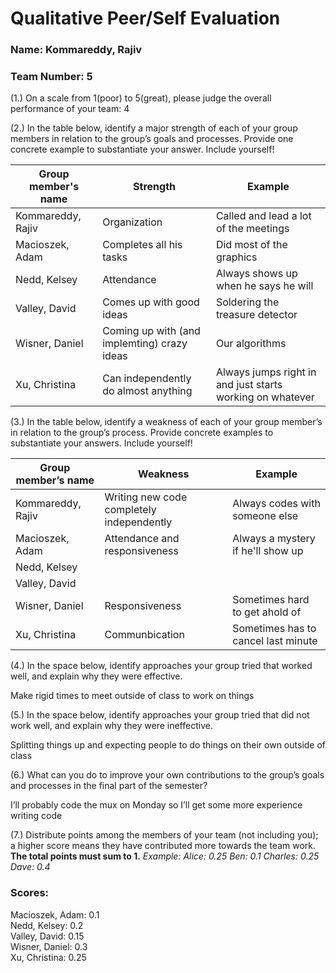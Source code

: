 # Qualitative Peer/Self Evaluation

### Name: Kommareddy, Rajiv
### Team Number: 5

(1.) On a scale from 1(poor) to 5(great), please judge the overall performance of your team: 4

(2.) In the table below, identify a major strength of each of your group members in relation to the group’s goals and processes. Provide one concrete example to substantiate your answer. Include yourself!

| Group member's name | Strength | Example |
| ------------------- | -------- | ------- |
|Kommareddy, Rajiv| Organization| Called and lead a lot of the meetings|
|Macioszek, Adam|Completes all his tasks|Did most of the graphics|
|Nedd, Kelsey|Attendance|Always shows up when he says he will|
|Valley, David|Comes up with good ideas|Soldering the treasure detector|
|Wisner, Daniel|Coming up with (and implemting) crazy ideas|Our algorithms|
|Xu, Christina|Can independently do almost anything|Always jumps right in and just starts working on whatever|

(3.) In the table below, identify a weakness of each of your group member’s in relation to the group’s process. Provide concrete examples to substantiate your answers. Include yourself!

| Group member’s name | Weakness | Example |
| ------------------- | -------- | ------- |
|Kommareddy, Rajiv|Writing new code completely independently|Always codes with someone else|
|Macioszek, Adam|Attendance and responsiveness|Always a mystery if he'll show up|
|Nedd, Kelsey|||
|Valley, David|||
|Wisner, Daniel|Responsiveness|Sometimes hard to get ahold of|
|Xu, Christina|Communbication|Sometimes has to cancel last minute|

(4.) In the space below, identify approaches your group tried that worked well, and explain why they were effective.

Make rigid times to meet outside of class to work on things

(5.) In the space below, identify approaches your group tried that did not work well, and explain why they were ineffective.

Splitting things up and expecting people to do things on their own outside of class

(6.) What can you do to improve your own contributions to the group’s goals and processes in the final part of the semester?

I’ll probably code the mux on Monday so I’ll get some more experience writing code

(7.) Distribute points among the members of your team (not including you); a higher score means they have contributed more towards the team work. **The total points must sum to 1.**
*Example:
Alice: 0.25
Ben: 0.1
Charles: 0.25
Dave: 0.4*

### Scores:
Macioszek, Adam: 0.1  
Nedd, Kelsey: 0.2  
Valley, David: 0.15  
Wisner, Daniel: 0.3  
Xu, Christina: 0.25  

